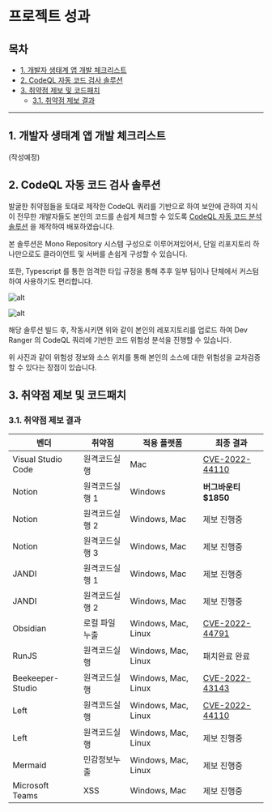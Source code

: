 # 프로젝트 성과

## 목차

- [1. 개발자 생태계 앱 개발 체크리스트](#1-개발자-생태계-앱-개발-체크리스트)
- [2. CodeQL 자동 코드 검사 솔루션](#2-CodeQL-자동-코드-검사-솔루션)
- [3. 취약점 제보 및 코드패치](#3-취약점-제보-및-코드패치)
  - [3.1. 취약점 제보 결과](#31-취약점-제보-결과)

---

## 1. 개발자 생태계 앱 개발 체크리스트

(작성예정)

## 2. CodeQL 자동 코드 검사 솔루션

발굴한 취약점들을 토대로 제작한 CodeQL 쿼리를 기반으로 하여 보안에 관하여 지식이 전무한 개발자들도 본인의 코드를 손쉽게 체크할 수 있도록 [CodeQL 자동 코드 분석 솔루션](https://github.com/BoB11-Dev-Ranger/CodeQL-Service) 을 제작하여 배포하였습니다.

본 솔루션은 Mono Repository 시스템 구성으로 이루어져있어서, 단일 리포지토리 하나만으로도 클라이언트 및 서버를 손쉽게 구성할 수 있습니다.

또한, Typescript 를 통한 엄격한 타입 규정을 통해 추후 일부 팀이나 단체에서 커스텀 하여 사용하기도 편리합니다.

![alt](https://i.imgur.com/uhsbU8K.png)

![alt](https://i.imgur.com/ThPjzNS.png)

해당 솔루션 빌드 후, 작동시키면 위와 같이 본인의 레포지토리를 업로드 하여 Dev Ranger 의 CodeQL 쿼리에 기반한 코드 위험성 분석을 진행할 수 있습니다.

위 사진과 같이 위험성 정보와 소스 위치를 통해 본인의 소스에 대한 위험성을 교차검증 할 수 있다는 장점이 있습니다.

## 3. 취약점 제보 및 코드패치

### 3.1. 취약점 제보 결과

| 벤더               | 취약점         | 적용 플랫폼         | 최종 결과                                           |
| ------------------ | -------------- | ------------------- | --------------------------------------------------- |
| Visual Studio Code | 원격코드실행   | Mac                 | [CVE-2022-44110](https://cve.report/CVE-2022-44110) |
| Notion             | 원격코드실행 1 | Windows             | **버그바운티 $1850**                                |
| Notion             | 원격코드실행 2 | Windows, Mac        | 제보 진행중                                         |
| Notion             | 원격코드실행 3 | Windows, Mac        | 제보 진행중                                         |
| JANDI              | 원격코드실행 1 | Windows, Mac        | 제보 진행중                                         |
| JANDI              | 원격코드실행 2 | Windows, Mac        | 제보 진행중                                         |
| Obsidian           | 로컬 파일 누출 | Windows, Mac, Linux | [CVE-2022-44791](https://cve.report/CVE-2022-44791) |
| RunJS              | 원격코드실행   | Windows, Mac, Linux | 패치완료 완료                                       |
| Beekeeper-Studio   | 원격코드실행   | Windows, Mac, Linux | [CVE-2022-43143](https://cve.report/CVE-2022-43143) |
| Left               | 원격코드실행   | Windows, Mac, Linux | [CVE-2022-44110](https://cve.report/CVE-2022-44110) |
| Left               | 원격코드실행   | Windows, Mac, Linux | 제보 진행중                                         |
| Mermaid            | 민감정보누출   | Windows, Mac, Linux | 제보 진행중                                         |
| Microsoft Teams    | XSS            | Windows, Mac        | 제보 진행중                                         |

